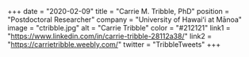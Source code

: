 +++ 
date = "2020-02-09" 
title = "Carrie M. Tribble, PhD" 
position = "Postdoctoral Researcher" 
company = "University of Hawaiʻi at Mānoa" 
image = "ctribble.jpg" 
alt = "Carrie Tribble" 
color = "#212121" 
link1 = "https://www.linkedin.com/in/carrie-tribble-28112a38/"
link2 = "https://carrietribble.weebly.com/"
twitter = "TribbleTweets"
+++